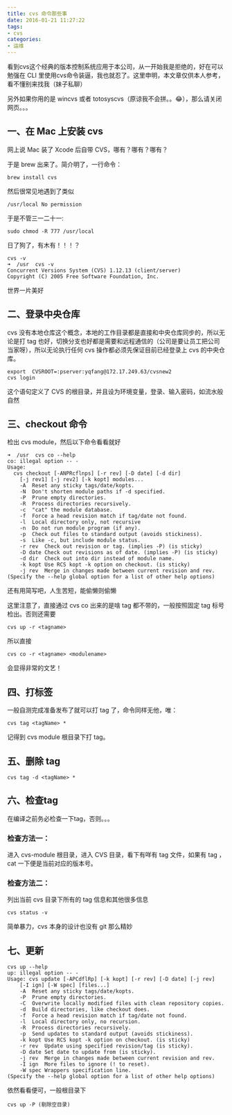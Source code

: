 ```yaml
---
title: cvs 命令那些事
date: 2016-01-21 11:27:22
tags: 
- cvs
categories:
- 运维
---
```


看到cvs这个经典的版本控制系统应用于本公司，从一开始我是拒绝的，好在可以勉强在 CLI 里使用cvs命令装逼，我也就忍了。这里申明，本文章仅供本人参考，看不懂别来找我（妹子私聊）

另外如果你用的是 wincvs 或者 totosyscvs（原谅我不会拼。。😂），那么请关闭网页。。。


## 一、在 Mac 上安装 cvs

网上说 Mac 装了 Xcode 后自带 CVS，哪有？哪有？哪有？

于是 brew 出来了。简介明了，一行命令：

```
brew install cvs
```

然后很常见地遇到了类似

```
/usr/local No permission 
```

于是不管三一二十一:
```
sudo chmod -R 777 /usr/local
```

日了狗了，有木有！！！？

```
cvs -v
➜  /usr  cvs -v
Concurrent Versions System (CVS) 1.12.13 (client/server)
Copyright (C) 2005 Free Software Foundation, Inc.
```
世界一片美好


## 二、登录中央仓库

cvs 没有本地仓库这个概念，本地的工作目录都是直接和中央仓库同步的，所以无论是打 tag 也好，切换分支也好都是需要和远程通信的（公司是要让员工把公司当家呀），所以无论执行任何 cvs 操作都必须先保证目前已经登录上 cvs 的中央仓库。

```
export  CVSROOT=:pserver:yqfang@172.17.249.63/cvsnew2
cvs login
```

这个语句定义了 CVS 的根目录，并且设为环境变量，登录、输入密码，如流水般自然


## 三、checkout 命令

检出 cvs module，然后以下命令看看就好

```
➜  /usr  cvs co --help
co: illegal option -- -
Usage:
  cvs checkout [-ANPRcflnps] [-r rev] [-D date] [-d dir]
    [-j rev1] [-j rev2] [-k kopt] modules...
	-A	Reset any sticky tags/date/kopts.
	-N	Don't shorten module paths if -d specified.
	-P	Prune empty directories.
	-R	Process directories recursively.
	-c	"cat" the module database.
	-f	Force a head revision match if tag/date not found.
	-l	Local directory only, not recursive
	-n	Do not run module program (if any).
	-p	Check out files to standard output (avoids stickiness).
	-s	Like -c, but include module status.
	-r rev	Check out revision or tag. (implies -P) (is sticky)
	-D date	Check out revisions as of date. (implies -P) (is sticky)
	-d dir	Check out into dir instead of module name.
	-k kopt	Use RCS kopt -k option on checkout. (is sticky)
	-j rev	Merge in changes made between current revision and rev.
(Specify the --help global option for a list of other help options)
```

还有用简写吧，人生苦短，能偷懒则偷懒

这里注意了，直接通过 cvs co <moduleName> 出来的是啥 tag 都不带的，一般按照固定 tag 标号检出。否则还需要

```
cvs up -r <tagname>
```

所以直接

```
cvs co -r <tagname> <modulename> 
```
会显得非常的文艺！

## 四、打标签

一般自测完成准备发布了就可以打 tag 了，命令同样无他，唯：

```
cvs tag <tagName> *
```

记得到 cvs module 根目录下打 tag。


## 五、删除 tag

```
cvs tag -d <tagName> *
```

## 六、检查tag

在编译之前务必检查一下tag，否则。。。

### 检查方法一：

进入 cvs-module 根目录，进入 CVS 目录，看下有咩有 tag 文件，如果有 tag ，cat 一下便是当前对应的版本号。


### 检查方法二：

列出当前 cvs 目录下所有的 tag 信息和其他很多信息


```
cvs status -v
```

简单暴力，cvs 本身的设计也没有 git 那么精妙


## 七、更新

```
cvs up --help
up: illegal option -- -
Usage: cvs update [-APCdflRp] [-k kopt] [-r rev] [-D date] [-j rev]
    [-I ign] [-W spec] [files...]
	-A	Reset any sticky tags/date/kopts.
	-P	Prune empty directories.
	-C	Overwrite locally modified files with clean repository copies.
	-d	Build directories, like checkout does.
	-f	Force a head revision match if tag/date not found.
	-l	Local directory only, no recursion.
	-R	Process directories recursively.
	-p	Send updates to standard output (avoids stickiness).
	-k kopt	Use RCS kopt -k option on checkout. (is sticky)
	-r rev	Update using specified revision/tag (is sticky).
	-D date	Set date to update from (is sticky).
	-j rev	Merge in changes made between current revision and rev.
	-I ign	More files to ignore (! to reset).
	-W spec	Wrappers specification line.
(Specify the --help global option for a list of other help options)
```

依然看看便可，一般根目录下

```
cvs up -P (剔除空目录)
```




